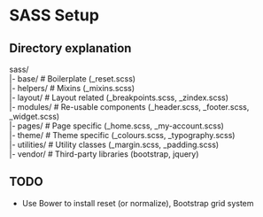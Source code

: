 # SASS Setup

## Directory explanation
sass/  
|- base/      # Boilerplate (_reset.scss)  
|- helpers/   # Mixins (_mixins.scss)  
|- layout/    # Layout related (_breakpoints.scss, _zindex.scss)  
|- modules/   # Re-usable components (_header.scss, _footer.scss, _widget.scss)  
|- pages/     # Page specific (_home.scss, _my-account.scss)  
|- theme/     # Theme specific (_colours.scss, _typography.scss)  
|- utilities/ # Utility classes (_margin.scss, _padding.scss)  
|- vendor/    # Third-party libraries (bootstrap, jquery)  

## TODO
- Use Bower to install reset (or normalize), Bootstrap grid system
